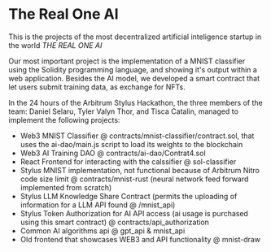 # The Real One AI
This is the projects of the most decentralized artificial inteligence startup in the world *THE REAL ONE AI*

Our most important project is the implementation of a MNIST classifier using the Solidity programming language, and showing it's output within a web application. Besides the AI model, we developed a smart contract that let users submit training data, as exchange for NFTs.

In the 24 hours of the Arbitrum Stylus Hackathon, the three members of the team: Daniel Selaru, Tyler Valyn Thor, and Tisca Catalin, managed to implement the following projects:
* Web3 MNIST Classifier @ contracts/mnist-classifier/contract.sol, that uses the ai-dao/main.js script to load its weights to the blockchain
* Web3 AI Training DAO @ contracts/ai-dao/Contrat4.sol
* React Frontend for interacting with the calssifier @ sol-classifier
* Stylus MNIST implementation, not functional because of Arbitrum Nitro code size limit @ contracts/mnist-rust (neural network feed forward implemented from scratch)
* Stylus LLM Knowledge Share Contract (permits the uploading of information for a LLM API found @ /mnist_api)
* Stylus Token Authorization for AI API access (ai usage is purchased using this smart contract) @ contracts/api_authorization
* Common AI algorithms api @ gpt_api & mnist_api
* Old frontend that showcases WEB3 and API functionality @ mnist-draw
